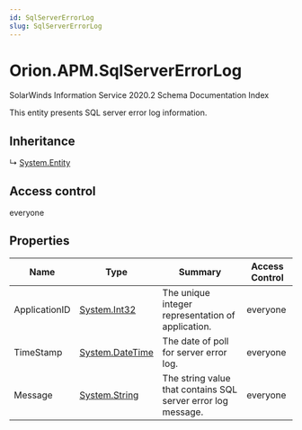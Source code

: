 ```yaml
---
id: SqlServerErrorLog
slug: SqlServerErrorLog
---
```


# Orion.APM.SqlServerErrorLog

SolarWinds Information Service 2020.2 Schema Documentation Index

This entity presents SQL server error log information.

## Inheritance

↳ [System.Entity](./../System/Entity)

## Access control

everyone

## Properties

| Name | Type | Summary | Access Control |
| ------ | ------ | ------ | ------ |
| ApplicationID | [System.Int32](https://docs.microsoft.com/en-us/dotnet/api/system.int32) | The unique integer representation of application. | everyone |
| TimeStamp | [System.DateTime](https://docs.microsoft.com/en-us/dotnet/api/system.datetime) | The date of poll for server error log. | everyone |
| Message | [System.String](https://docs.microsoft.com/en-us/dotnet/api/system.string) | The string value that contains SQL server error log message. | everyone |

